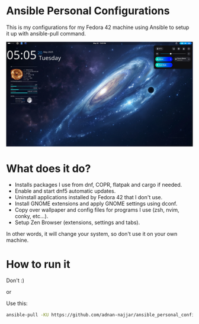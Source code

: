 # Ansible Personal Configurations

This is my configurations for my Fedora 42 machine using Ansible to setup it up with ansible-pull command.

![Desktop](Desktop.png)

# What does it do?

- Installs packages I use from dnf, COPR, flatpak and cargo if needed.
- Enable and start dnf5 automatic updates.
- Uninstall applications installed by Fedora 42 that I don't use.
- Install GNOME extensions and apply GNOME settings using dconf.
- Copy over wallpaper and config files for programs I use (zsh, nvim, conky, etc...).
- Setup Zen Browser (extensions, settings and tabs).

In other words, it will change your system, so don't use it on your own machine.

# How to run it
Don't :)

or 

Use this:
```bash
ansible-pull -KU https://github.com/adnan-najjar/ansible_personal_config
```
